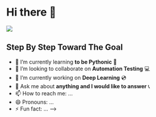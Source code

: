 # Hi there 👋 

![](https://www.lambdatest.com/blog/wp-content/uploads/2019/02/Untitled-1.gif)



## Step By Step Toward The Goal


- 🌱 I’m currently learning <strong>to be Pythonic</strong> :snake:
- 👯 I’m looking to collaborate on <strong>Automation Testing</strong> :computer:
- 🔭 I’m currently working on <strong>Deep Learning</strong> :cd:                
- 💬 Ask me about <strong>anything and I would like to answer</strong> :telephone_receiver:  
- 📫 How to reach me: ...
- 😄 Pronouns: ...
- ⚡ Fun fact: ...
-->
